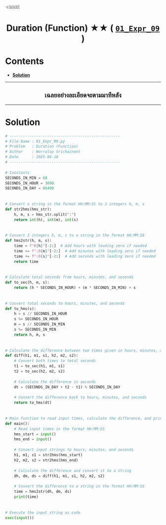 <p align="left">
  <a href="../README.md">
    <img src="../../Z99-OTHERS/00-common/00-back.png" style="width:10%">
  </a>
</p>

<div align="center">
  <h1>
    Duration (Function) ★★ (
      <a href="https://drive.google.com/file/d/1ZgwtK1C-FFU7v2BkYiNgJ_vXWWGgA-EP/view?usp=drive_link">
        <code>01_Expr_09</code>
      </a>
    )
  </h1>
</div>

# Contents

-   [**Solution**](#solution)

---

<div align="center">
  <h2>เฉลยอย่างละเอียดจะตามมาทีหลัง</h2>
</div>

---

# Solution

```python
# --------------------------------------------------
# File Name : 01_Expr_09.py
# Problem   : Duration (Function)
# Author    : Worralop Srichainont
# Date      : 2025-06-10
# --------------------------------------------------

# Constants
SECONDS_IN_MIN = 60
SECONDS_IN_HOUR = 3600
SECONDS_IN_DAY = 86400


# Convert a string in the format HH:MM:SS to 3 integers h, m, s
def str2hms(hms_str):
    h, m, s = hms_str.split(":")
    return int(h), int(m), int(s)


# Convert 3 integers h, m, s to a string in the format HH:MM:SS
def hms2str(h, m, s):
    time = f"0{h}"[-2:]  # Add hours with leading zero if needed
    time += f":0{m}"[-2:]  # Add minutes with leading zero if needed
    time += f":0{s}"[-2:]  # Add seconds with leading zero if needed
    return time


# Calculate total seconds from hours, minutes, and seconds
def to_sec(h, m, s):
    return (h * SECONDS_IN_HOUR) + (m * SECONDS_IN_MIN) + s


# Convert total seconds to hours, minutes, and seconds
def to_hms(s):
    h = s // SECONDS_IN_HOUR
    s %= SECONDS_IN_HOUR
    m = s // SECONDS_IN_MIN
    s %= SECONDS_IN_MIN
    return h, m, s


# Calculate the difference between two times given in hours, minutes, and seconds
def diff(h1, m1, s1, h2, m2, s2):
    # Convert both times to total seconds
    t1 = to_sec(h1, m1, s1)
    t2 = to_sec(h2, m2, s2)

    # Calculate the difference in seconds
    dt = (SECONDS_IN_DAY + t2 - t1) % SECONDS_IN_DAY

    # Convert the difference back to hours, minutes, and seconds
    return to_hms(dt)


# Main function to read input times, calculate the difference, and print the result
def main():
    # Read input times in the format HH:MM:SS
    hms_start = input()
    hms_end = input()

    # Convert input strings to hours, minutes, and seconds
    h1, m1, s1 = str2hms(hms_start)
    h2, m2, s2 = str2hms(hms_end)

    # Calculate the difference and convert it to a string
    dh, dm, ds = diff(h1, m1, s1, h2, m2, s2)

    # Convert the difference to a string in the format HH:MM:SS
    time = hms2str(dh, dm, ds)
    print(time)


# Execute the input string as code
exec(input())
```

